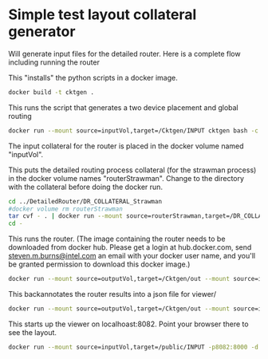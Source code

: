 # Simple test layout collateral generator

Will generate input files for the detailed router. Here is a complete flow including running the router


This "installs" the python scripts in a docker image.
````bash
docker build -t cktgen .
````

This runs the script that generates a two device placement and global routing
````bash
docker run --mount source=inputVol,target=/Cktgen/INPUT cktgen bash -c "source /sympy/bin/activate; cd /Cktgen; python cktgen.py -n mydesign --route --show_global_routes"
````
The input collateral for the router is placed in the docker volume named "inputVol".

This puts the detailed routing process collateral (for the strawman process) in the docker volume names "routerStrawman". Change to the directory with the collateral before doing the docker run.
````bash
cd ../DetailedRouter/DR_COLLATERAL_Strawman
#docker volume rm routerStrawman
tar cvf - . | docker run --mount source=routerStrawman,target=/DR_COLLATERAL -i ubuntu bash -c "cd DR_COLLATERAL; tar xvf -"
cd -
````

This runs the router. (The image containing the router needs to be downloaded from docker hub. Please get a login at hub.docker.com, send steven.m.burns@intel.com an email with your docker user name, and you'll be granted permission to download this docker image.)
````bash
docker run --mount source=outputVol,target=/Cktgen/out --mount source=inputVol,target=/Cktgen/INPUT --mount source=routerStrawman,target=/Cktgen/DR_COLLATERAL darpaalign/detailed_router bash -c "cd /Cktgen; amsr.exe -file INPUT/ctrl.txt"
````

This backannotates the router results into a json file for viewer/
````bash
docker run --mount source=outputVol,target=/Cktgen/out --mount source=inputVol,target=/Cktgen/INPUT --mount source=routerStrawman,target=/Cktgen/DR_COLLATERAL cktgen bash -c "source /sympy/bin/activate; cd /Cktgen; python cktgen.py --consume_results -n mydesign"
````

This starts up the viewer on localhoast:8082. Point your browser there to see the layout.
````bash
docker run --mount source=inputVol,target=/public/INPUT -p8082:8000 -d viewer_image /bin/bash -c "source /sympy/bin/activate; cd /public; python -m http.server"
````
